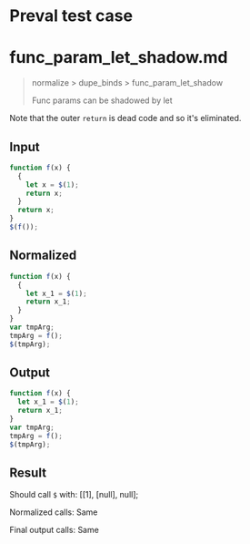 # Preval test case

# func_param_let_shadow.md

> normalize > dupe_binds > func_param_let_shadow
>
> Func params can be shadowed by let 

Note that the outer `return` is dead code and so it's eliminated.

## Input

`````js filename=intro
function f(x) {
  {
    let x = $(1);
    return x;
  }
  return x;
}
$(f());
`````

## Normalized

`````js filename=intro
function f(x) {
  {
    let x_1 = $(1);
    return x_1;
  }
}
var tmpArg;
tmpArg = f();
$(tmpArg);
`````

## Output

`````js filename=intro
function f(x) {
  let x_1 = $(1);
  return x_1;
}
var tmpArg;
tmpArg = f();
$(tmpArg);
`````

## Result

Should call `$` with:
[[1], [null], null];

Normalized calls: Same

Final output calls: Same
